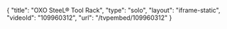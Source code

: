 {
    "title": "OXO SteeL&reg; Tool Rack",
    "type": "solo",
    "layout": "iframe-static",
    "videoId": "109960312",
    "url": "\/tvpembed\/109960312"
}
